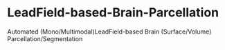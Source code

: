 # LeadField-based-Brain-Parcellation
Automated (Mono/Multimodal)LeadField-based Brain (Surface/Volume) Parcellation/Segmentation
